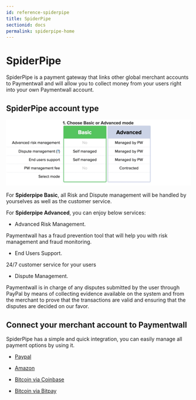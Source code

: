 ```yaml
---
id: reference-spiderpipe
title: SpiderPipe
sectionid: docs
permalink: spiderpipe-home
---
```


# SpiderPipe

SpiderPipe is a payment gateway that links other global merchant accounts to Paymentwall and will allow you to collect money from your users right into your own Paymentwall account.

## SpiderPipe account type

<div class="docs-img">
	<img src="/textures/pic/reference/spiderpipe/pw-spiderpipe-account-type.png" style="width: 600px">
</div>

For **Spiderpipe Basic**, all Risk and Dispute management will be handled by yourselves as well as the customer service.

For **Spiderpipe Advanced**, you can enjoy below services:
- Advanced Risk Management. 

Paymentwall has a fraud prevention tool that will help you with risk management and fraud monitoring. 

- End Users Support. 

24/7 customer service for your users

- Dispute Management.

Paymentwall is in charge of any disputes submitted by the user through PayPal by means of collecting evidence available on the system and from the merchant to prove that the transactions are valid and ensuring that the disputes are decided on our favor.

## Connect your merchant account to Paymentwall

SpiderPipe has a simple and quick integration, you can easily manage all payment options by using it.

* [Paypal](/spiderpipe/paypal)

* [Amazon](/spiderpipe/amazon)

* [Bitcoin via Coinbase](/spiderpipe/bitcon-coinbase)

* [Bitcoin via Bitpay](/spiderpipe/bitcon-bitpay)
